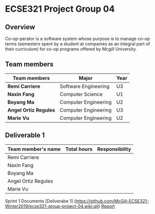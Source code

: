 # ECSE321 Project Group 04

## Overview
Co-op-perator is a software system whose purpose is to manage co-op 
terms (semesters spent by a student at companies as an integral part of 
their curriculum) for co-op programs offered by Mcgill University.

## Team members

|     Team members      |        Major        | Year |
|-----------------------|---------------------|------|   
|**Remi Carriere**      | Software Engineering|  U3  |
|**Naxin Fang**         | Computer Science    |  U1  |
|**Boyang Ma**          | Computer Engineering|  U2  |
|**Angel Ortiz Regules**| Computer Engineering|  U3  |
|**Marie Vu**           | Computer Engineering|  U2  |


## Deliverable 1

|Team member's name |Total hours|Responsibility          |
|-------------------|-----------|------------------------|
|Remi Carriere      |           |                        |
|Naxin Fang         |           |                        |
|Boyang Ma          |           |                        |
|Angel Ortiz Regules|           |                        |
|Marie Vu           |           |                        |

Sprint 1 Documents
[Deliverabe 1] (https://github.com/McGill-ECSE321-Winter2019/ecse321-group-project-04.wiki.git)
[Report](https://github.com/McGill-ECSE321-Winter2019/ecse321-group-project-04/wiki/Sprint-1-Report)
